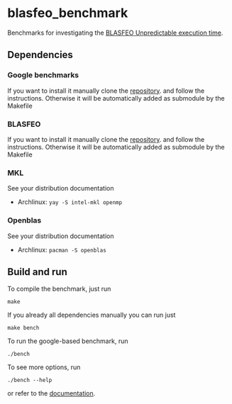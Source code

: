 # blasfeo_benchmark
Benchmarks for investigating the [BLASFEO Unpredictable execution time](https://github.com/giaf/blasfeo/issues/103).

## Dependencies

### Google benchmarks
If you want to install it manually clone the [repository](https://github.com/google/benchmark.git).
and follow the instructions.
Otherwise it will be automatically added as submodule by the Makefile

### BLASFEO
If you want to install it manually clone the [repository](https://github.com/giaf/blasfeo.git).
and follow the instructions.
Otherwise it will be automatically added as submodule by the Makefile

### MKL
See your distribution documentation
* Archlinux: `yay -S intel-mkl openmp`

### Openblas
See your distribution documentation
* Archlinux: `pacman -S openblas`

## Build and run
To compile the benchmark, just run
```
make
```

If you already all dependencies manually you can run just
```
make bench
```

To run the google-based benchmark, run
```
./bench
```

To see more options, run
```
./bench --help
```

or refer to the [documentation](https://github.com/google/benchmark#command-line).
